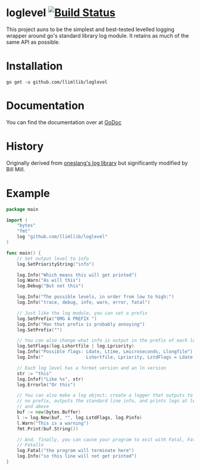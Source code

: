 loglevel [![Build Status](https://travis-ci.org/llimllib/loglevel.png)](https://travis-ci.org/llimllib/loglevel)
========

This project auns to be the simplest and best-tested levelled logging
wrapper around go's standard library log module. It retains as much of
the same API as possible.

Installation
============

`go get -u github.com/llimllib/loglevel`

Documentation
=============

You can find the documentation over at [GoDoc](http://godoc.org/github.com/llimllib/loglevel)

History
=======

Originally derived from [oneslang's log library](https://github.com/oneslang/log) but significantly
modified by Bill Mill.

Example
======
```go
package main

import (
	"bytes"
	"fmt"
	log "github.com/llimllib/loglevel"
)

func main() {
	// Set output level to info
	log.SetPriorityString("info")

    log.Info("Which means this will get printed")
	log.Warn("As will this")
    log.Debug("But not this")

	log.Info("The possible levels, in order from low to high:")
	log.Info("trace, debug, info, warn, error, fatal")

	// Just like the log module, you can set a prefix
	log.SetPrefix("OMG A PREFIX ")
	log.Info("Man that prefix is probably annoying")
	log.SetPrefix("")

	// You can also change what info is output in the prefix of each log msg
	log.SetFlags(log.Lshortfile | log.Lpriority)
	log.Info("Possible flags: Ldate, Ltime, Lmicroseconds, Llongfile")
	log.Info("                Lshortfile, Lpriority, LstdFlags = Ldate | Ltime")

	// Each log level has a format version and an ln version
	str := "this"
	log.Infof("Like %s", str)
	log.Errorln("Or this")

	// You can also make a log object; create a logger that outputs to buf, has
	// no prefix, outputs the standard line info, and prints logs at level info
	// and above
	buf := new(bytes.Buffer)
	l := log.New(buf, "", log.LstdFlags, log.Pinfo)
	l.Warn("This is a warning")
	fmt.Print(buf.String())

	// And, finally, you can cause your program to exit with Fatal, Fatalf, or
	// Fatalln
	log.Fatal("the program will terminate here")
	log.Info("so this line will not get printed")
}
```
